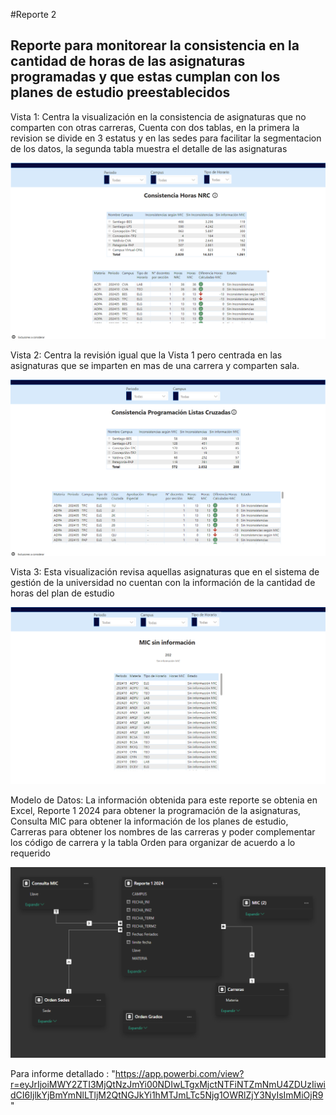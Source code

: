 #Reporte 2

## Reporte para monitorear la consistencia en la cantidad de horas de las asignaturas programadas y que estas cumplan con los planes de estudio preestablecidos

Vista 1: Centra la visualización en la consistencia de asignaturas que no comparten con otras carreras, Cuenta con dos tablas, en la primera la revision se divide en 3 estatus y en las sedes para facilitar la segmentacion de los datos, la segunda tabla muestra el detalle de las asignaturas

![alt text](image.png)

Vista 2: Centra la revisión igual que la Vista 1 pero centrada en las asignaturas que se imparten en mas de una carrera y comparten sala.

![alt text](image-2.png)

Vista 3: Esta visualización revisa aquellas asignaturas que en el sistema de gestión de la universidad no cuentan con la información de la cantidad de horas del plan de estudio

![alt text](image-3.png)

Modelo de Datos: La información obtenida para este reporte se obtenia en Excel, Reporte 1 2024 para obtener la programación de la asignaturas, Consulta MIC para obtener la información de los planes de estudio, Carreras para obtener los nombres de las carreras y poder complementar los código de carrera y la tabla Orden para organizar de acuerdo a lo requerido

![alt text](image-4.png)

Para informe detallado : "https://app.powerbi.com/view?r=eyJrIjoiMWY2ZTI3MjQtNzJmYi00NDIwLTgxMjctNTFiNTZmNmU4ZDUzIiwidCI6IjlkYjBmYmNlLTljM2QtNGJkYi1hMTJmLTc5Njg1OWRlZjY3NyIsImMiOjR9"
